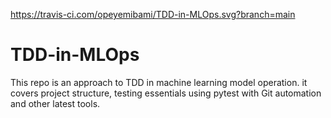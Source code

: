https://travis-ci.com/opeyemibami/TDD-in-MLOps.svg?branch=main
# TDD-in-MLOps
This repo is an approach to TDD in machine learning model operation. it covers project structure, testing essentials using pytest with Git automation and other latest tools. 

